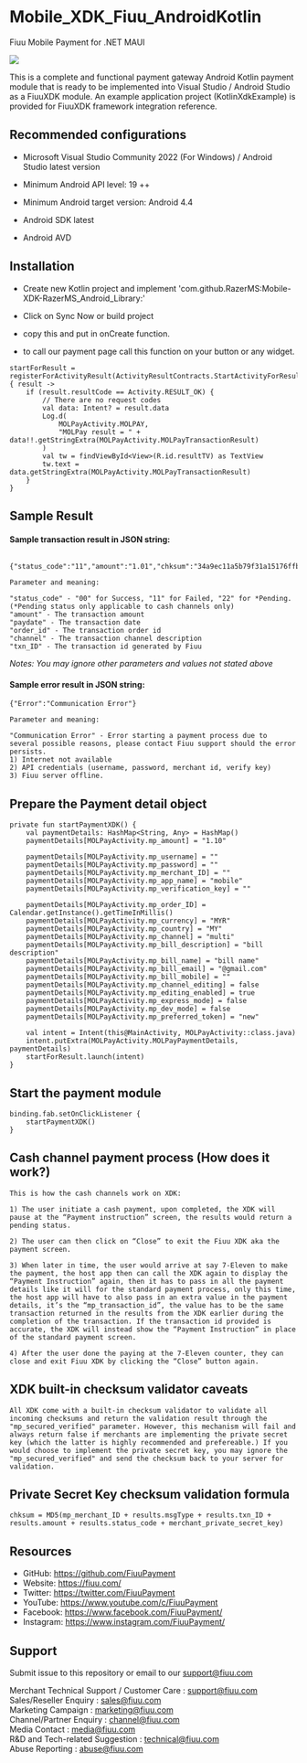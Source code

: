 <!--
 # license: Copyright © 2011-2024 Fiuu. All Rights Reserved.
 -->

# Mobile_XDK_Fiuu_AndroidKotlin

Fiuu Mobile Payment for .NET MAUI

<img src="https://user-images.githubusercontent.com/38641542/74424311-a9d64000-4e8c-11ea-8d80-d811cfe66972.jpg">

This is a complete and functional payment gateway Android Kotlin payment module that is ready to be implemented into Visual Studio / Android Studio as a FiuuXDK module. An example application project (KotlinXdkExample) is provided for FiuuXDK framework integration reference.

## Recommended configurations

- Microsoft Visual Studio Community 2022 (For Windows) / Android Studio latest version

- Minimum Android API level: 19 ++

- Minimum Android target version: Android 4.4

- Android SDK latest

- Android AVD

## Installation

- Create new Kotlin project and implement 'com.github.RazerMS:Mobile-XDK-RazerMS_Android_Library:<tag>'

- Click on Sync Now or build project

- copy this and put in onCreate function.

- to call our payment page call this function on your button or any widget.

```
startForResult = registerForActivityResult(ActivityResultContracts.StartActivityForResult()) { result ->
    if (result.resultCode == Activity.RESULT_OK) {
        // There are no request codes
        val data: Intent? = result.data
        Log.d(
            MOLPayActivity.MOLPAY,
            "MOLPay result = " + data!!.getStringExtra(MOLPayActivity.MOLPayTransactionResult)
        )
        val tw = findViewById<View>(R.id.resultTV) as TextView
        tw.text = data.getStringExtra(MOLPayActivity.MOLPayTransactionResult)
    }
}
```

## Sample Result

#### Sample transaction result in JSON string:

```

{"status_code":"11","amount":"1.01","chksum":"34a9ec11a5b79f31a15176ffbcac76cd","pInstruction":0,"msgType":"C6","paydate":1459240430,"order_id":"3q3rux7dj","err_desc":"","channel":"Credit","app_code":"439187","txn_ID":"6936766"}

Parameter and meaning:

"status_code" - "00" for Success, "11" for Failed, "22" for *Pending.
(*Pending status only applicable to cash channels only)
"amount" - The transaction amount
"paydate" - The transaction date
"order_id" - The transaction order id
"channel" - The transaction channel description
"txn_ID" - The transaction id generated by Fiuu
```

*Notes: You may ignore other parameters and values not stated above*


#### Sample error result in JSON string:

```
{"Error":"Communication Error"}

Parameter and meaning:

"Communication Error" - Error starting a payment process due to several possible reasons, please contact Fiuu support should the error persists.
1) Internet not available
2) API credentials (username, password, merchant id, verify key)
3) Fiuu server offline.
```

## Prepare the Payment detail object

```
private fun startPaymentXDK() {
    val paymentDetails: HashMap<String, Any> = HashMap()
    paymentDetails[MOLPayActivity.mp_amount] = "1.10"

    paymentDetails[MOLPayActivity.mp_username] = ""
    paymentDetails[MOLPayActivity.mp_password] = ""
    paymentDetails[MOLPayActivity.mp_merchant_ID] = ""
    paymentDetails[MOLPayActivity.mp_app_name] = "mobile"
    paymentDetails[MOLPayActivity.mp_verification_key] = ""

    paymentDetails[MOLPayActivity.mp_order_ID] = Calendar.getInstance().getTimeInMillis()
    paymentDetails[MOLPayActivity.mp_currency] = "MYR"
    paymentDetails[MOLPayActivity.mp_country] = "MY"
    paymentDetails[MOLPayActivity.mp_channel] = "multi"
    paymentDetails[MOLPayActivity.mp_bill_description] = "bill description"
    paymentDetails[MOLPayActivity.mp_bill_name] = "bill name"
    paymentDetails[MOLPayActivity.mp_bill_email] = "@gmail.com"
    paymentDetails[MOLPayActivity.mp_bill_mobile] = ""
    paymentDetails[MOLPayActivity.mp_channel_editing] = false
    paymentDetails[MOLPayActivity.mp_editing_enabled] = true
    paymentDetails[MOLPayActivity.mp_express_mode] = false
    paymentDetails[MOLPayActivity.mp_dev_mode] = false
    paymentDetails[MOLPayActivity.mp_preferred_token] = "new"

    val intent = Intent(this@MainActivity, MOLPayActivity::class.java)
    intent.putExtra(MOLPayActivity.MOLPayPaymentDetails, paymentDetails)
    startForResult.launch(intent)
}

```

## Start the payment module

```
binding.fab.setOnClickListener {
    startPaymentXDK()
}

```

## Cash channel payment process (How does it work?)

    This is how the cash channels work on XDK:

    1) The user initiate a cash payment, upon completed, the XDK will pause at the “Payment instruction” screen, the results would return a pending status.

    2) The user can then click on “Close” to exit the Fiuu XDK aka the payment screen.

    3) When later in time, the user would arrive at say 7-Eleven to make the payment, the host app then can call the XDK again to display the “Payment Instruction” again, then it has to pass in all the payment details like it will for the standard payment process, only this time, the host app will have to also pass in an extra value in the payment details, it’s the “mp_transaction_id”, the value has to be the same transaction returned in the results from the XDK earlier during the completion of the transaction. If the transaction id provided is accurate, the XDK will instead show the “Payment Instruction” in place of the standard payment screen.

    4) After the user done the paying at the 7-Eleven counter, they can close and exit Fiuu XDK by clicking the “Close” button again.

## XDK built-in checksum validator caveats

    All XDK come with a built-in checksum validator to validate all incoming checksums and return the validation result through the "mp_secured_verified" parameter. However, this mechanism will fail and always return false if merchants are implementing the private secret key (which the latter is highly recommended and prefereable.) If you would choose to implement the private secret key, you may ignore the "mp_secured_verified" and send the checksum back to your server for validation.

## Private Secret Key checksum validation formula

    chksum = MD5(mp_merchant_ID + results.msgType + results.txn_ID + results.amount + results.status_code + merchant_private_secret_key)

## Resources
- GitHub:     https://github.com/FiuuPayment
- Website:    https://fiuu.com/
- Twitter:    https://twitter.com/FiuuPayment
- YouTube:    https://www.youtube.com/c/FiuuPayment
- Facebook:   https://www.facebook.com/FiuuPayment/
- Instagram:  https://www.instagram.com/FiuuPayment/


## Support

Submit issue to this repository or email to our support@fiuu.com

Merchant Technical Support / Customer Care : support@fiuu.com<br>
Sales/Reseller Enquiry : sales@fiuu.com<br>
Marketing Campaign : marketing@fiuu.com<br>
Channel/Partner Enquiry : channel@fiuu.com<br>
Media Contact : media@fiuu.com<br>
R&D and Tech-related Suggestion : technical@fiuu.com<br>
Abuse Reporting : abuse@fiuu.com
